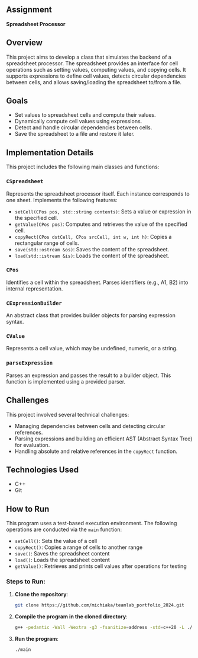 ## Assignment  
**Spreadsheet Processor**

## Overview  
This project aims to develop a class that simulates the backend of a spreadsheet processor. The spreadsheet provides an interface for cell operations such as setting values, computing values, and copying cells. It supports expressions to define cell values, detects circular dependencies between cells, and allows saving/loading the spreadsheet to/from a file.

## Goals  
- Set values to spreadsheet cells and compute their values.
- Dynamically compute cell values using expressions.
- Detect and handle circular dependencies between cells.
- Save the spreadsheet to a file and restore it later.

## Implementation Details  
This project includes the following main classes and functions:

### `CSpreadsheet`  
Represents the spreadsheet processor itself. Each instance corresponds to one sheet. Implements the following features:
- `setCell(CPos pos, std::string contents)`: Sets a value or expression in the specified cell.
- `getValue(CPos pos)`: Computes and retrieves the value of the specified cell.
- `copyRect(CPos dstCell, CPos srcCell, int w, int h)`: Copies a rectangular range of cells.
- `save(std::ostream &os)`: Saves the content of the spreadsheet.
- `load(std::istream &is)`: Loads the content of the spreadsheet.

### `CPos`  
Identifies a cell within the spreadsheet. Parses identifiers (e.g., A1, B2) into internal representation.

### `CExpressionBuilder`  
An abstract class that provides builder objects for parsing expression syntax.

### `CValue`  
Represents a cell value, which may be undefined, numeric, or a string.

### `parseExpression`  
Parses an expression and passes the result to a builder object. This function is implemented using a provided parser.

## Challenges  
This project involved several technical challenges:
- Managing dependencies between cells and detecting circular references.
- Parsing expressions and building an efficient AST (Abstract Syntax Tree) for evaluation.
- Handling absolute and relative references in the `copyRect` function.

## Technologies Used  
- C++  
- Git

## How to Run  
This program uses a test-based execution environment. The following operations are conducted via the `main` function:

- `setCell()`: Sets the value of a cell  
- `copyRect()`: Copies a range of cells to another range  
- `save()`: Saves the spreadsheet content  
- `load()`: Loads the spreadsheet content  
- `getValue()`: Retrieves and prints cell values after operations for testing

### Steps to Run:

1. **Clone the repository**:  
    ```bash
    git clone https://github.com/michiaka/teamlab_portfolio_2024.git
    ```

2. **Compile the program in the cloned directory**:  
    ```bash
    g++ -pedantic -Wall -Wextra -g3 -fsanitize=address -std=c++20 -L ./ main.cpp -l:libexpression_parser.a -o main
    ```

3. **Run the program**:  
    ```bash
    ./main
    ```
